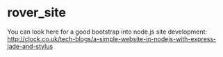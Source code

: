 rover_site
==========

You can look here for a good bootstrap into node.js site development:
  http://clock.co.uk/tech-blogs/a-simple-website-in-nodejs-with-express-jade-and-stylus

